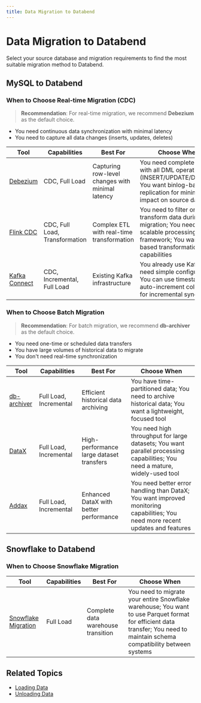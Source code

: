 ```yaml
---
title: Data Migration to Databend
---
```


# Data Migration to Databend

Select your source database and migration requirements to find the most suitable migration method to Databend.

## MySQL to Databend

### When to Choose Real-time Migration (CDC)

> **Recommendation**: For real-time migration, we recommend **Debezium** as the default choice.

- You need continuous data synchronization with minimal latency
- You need to capture all data changes (inserts, updates, deletes)

| Tool | Capabilities | Best For | Choose When |
|------|------------|----------|-------------|
| [Debezium](/tutorials/migrate/migrating-from-mysql-with-debezium) | CDC, Full Load | Capturing row-level changes with minimal latency | You need complete CDC with all DML operations (INSERT/UPDATE/DELETE); You want binlog-based replication for minimal impact on source database |
| [Flink CDC](/tutorials/migrate/migrating-from-mysql-with-flink-cdc) | CDC, Full Load, Transformation | Complex ETL with real-time transformation | You need to filter or transform data during migration; You need a scalable processing framework; You want SQL-based transformation capabilities |
| [Kafka Connect](/tutorials/migrate/migrating-from-mysql-with-kafka-connect) | CDC, Incremental, Full Load | Existing Kafka infrastructure | You already use Kafka; You need simple configuration; You can use timestamp or auto-increment columns for incremental sync |

### When to Choose Batch Migration

> **Recommendation**: For batch migration, we recommend **db-archiver** as the default choice.

- You need one-time or scheduled data transfers
- You have large volumes of historical data to migrate
- You don't need real-time synchronization

| Tool | Capabilities | Best For | Choose When |
|------|------------|----------|-------------|
| [db-archiver](/tutorials/migrate/migrating-from-mysql-with-db-archiver) | Full Load, Incremental | Efficient historical data archiving | You have time-partitioned data; You need to archive historical data; You want a lightweight, focused tool |
| [DataX](/tutorials/migrate/migrating-from-mysql-with-datax) | Full Load, Incremental | High-performance large dataset transfers | You need high throughput for large datasets; You want parallel processing capabilities; You need a mature, widely-used tool |
| [Addax](/tutorials/migrate/migrating-from-mysql-with-addax) | Full Load, Incremental | Enhanced DataX with better performance | You need better error handling than DataX; You want improved monitoring capabilities; You need more recent updates and features |

## Snowflake to Databend

### When to Choose Snowflake Migration

| Tool | Capabilities | Best For | Choose When |
|------|------------|----------|-------------|
| [Snowflake Migration](/tutorials/migrate/migrating-from-snowflake) | Full Load | Complete data warehouse transition | You need to migrate your entire Snowflake warehouse; You want to use Parquet format for efficient data transfer; You need to maintain schema compatibility between systems |

## Related Topics

- [Loading Data](/guides/load-data/)
- [Unloading Data](/guides/unload-data/)
